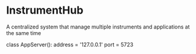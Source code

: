 # InstrumentHub
A centralized system that manage multiple instruments and applications at the same time


class AppServer():
    address = '127.0.0.1'
    port = 5723